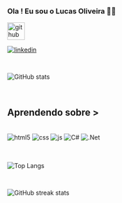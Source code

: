 ### Ola ! Eu sou o Lucas Oliveira 👨‍🎓


[<img src='https://cdn.jsdelivr.net/npm/simple-icons@3.0.1/icons/github.svg' alt='github' height='40'>](https://github.com/Lks-lukas)  


[![linkedin](https://img.shields.io/badge/LinkedIn-0077B5?style=for-the-badge&logo=linkedin&logoColor=white)](https://www.linkedin.com/in/lukas-oliveira-4b2827211/)


<br>

![GitHub stats](https://github-readme-stats.vercel.app/api?username=Lks-lukas&show_icons=true&theme=radical)

<br>

## Aprendendo sobre >

<br>

<div style="display: inline_block">
  <img align="center" alt="html5" src="https://img.shields.io/badge/HTML5-E34F26?style=for-the-badge&logo=html5&logoColor=white" />
  <img align="center" alt="css" src="https://img.shields.io/badge/CSS3-1572B6?style=for-the-badge&logo=css3&logoColor=white" />
  <img align="center" alt="js" src="https://img.shields.io/badge/JavaScript-F7DF1E?style=for-the-badge&logo=javascript&logoColor=black" />
  <img align="center" alt="C#" src="https://img.shields.io/badge/C%23-239120?style=for-the-badge&logo=c-sharp&logoColor=white" />
  <img align="center" alt=".Net" src="https://img.shields.io/badge/.NET-5C2D91?style=for-the-badge&logo=.net&logoColor=white" />
</div><br/>



<br>




![Top Langs](https://github-readme-stats.vercel.app/api/top-langs/?username=Lks-lukas&theme=tokyonight)




<br >

![GitHub streak stats](https://streak-stats.demolab.com/?user=Lks-lukas)  


